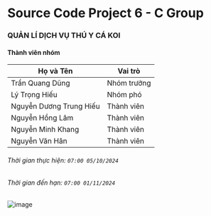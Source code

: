# Source Code Project 6 - C Group
### QUẢN LÍ DỊCH VỤ THÚ Y CÁ KOI
#### Thành viên nhóm
| Họ và Tên            | Vai trò       |
|----------------------|---------------|
| Trần Quang Dũng      | Nhóm trưởng   |
| Lý Trọng Hiếu        | Nhóm phó      |
| Nguyễn Dương Trung Hiếu | Thành viên  |
| Nguyễn Hồng Lâm      | Thành viên    |
| Nguyễn Minh Khang    | Thành viên    |
| Nguyễn Văn Hân       | Thành viên    |
###### Thời gian thực hiện: `07:00 05/10/2024`
###### Thời gian đến hạn: `07:00 01/11/2024`
![image](https://github.com/user-attachments/assets/dc08dc49-1a8e-4ab9-9591-5d8425d229e8)

